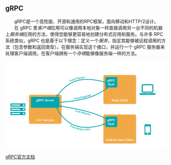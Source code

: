 ## gRPC
　　gRPC是一个高性能、开源和通用的RPC框架，面向移动和HTTP/2设计。
　　在 gRPC 里*客户端*应用可以像调用本地对象一样直接调用另一台不同的机器上*服务端*应用的方法，使得您能够更容易地创建分布式应用和服务。与许多 RPC 系统类似，gRPC 也是基于以下理念：定义一个*服务*，指定其能够被远程调用的方法（包含参数和返回类型）。在服务端实现这个接口，并运行一个 gRPC 服务器来处理客户端调用。在客户端拥有一个*存根*能够像服务端一样的方法。

![error](../Pictures/gRPC.png)

[gRPC官方文档](https://doc.oschina.net/grpc?t=60133)

